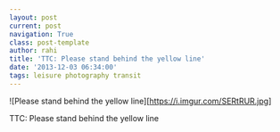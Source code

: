 ```yaml
---
layout: post
current: post
navigation: True
class: post-template
author: rahi
title: 'TTC: Please stand behind the yellow line'
date: '2013-12-03 06:34:00'
tags: leisure photography transit
---
```


![Please stand behind the yellow line][https://i.imgur.com/SERtRUR.jpg]

TTC: Please stand behind the yellow line
